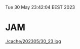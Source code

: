 Tue 30 May 23:42:04 EEST 2023
# JAM
<a href='./cache/202305/30_23.log'>./cache/202305/30_23.log</a>
